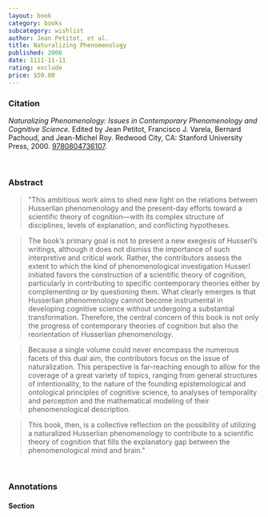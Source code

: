 ```yaml
---
layout: book
category: books
subcategory: wishlist
author: Jean Petitot, et al.
title: Naturalizing Phenomenology
published: 2000
date: 1111-11-11
rating: exclude
price: $50.00
---
```


### Citation

*Naturalizing Phenomenology: Issues in Contemporary Phenomenology and Cognitive Science.* Edited by Jean Petitot, Francisco J. Varela, Bernard Pachoud, and Jean-Michel Roy. Redwood City, CA: Stanford University Press, 2000. [9780804736107](https://www.sup.org/books/title/?id=406).

<br>

### Abstract

> "This ambitious work aims to shed new light on the relations between Husserlian phenomenology and the present-day efforts toward a scientific theory of cognition—with its complex structure of disciplines, levels of explanation, and conflicting hypotheses.

> The book’s primary goal is not to present a new exegesis of Husserl’s writings, although it does not dismiss the importance of such interpretive and critical work. Rather, the contributors assess the extent to which the kind of phenomenological investigation Husserl initiated favors the construction of a scientific theory of cognition, particularly in contributing to specific contemporary theories either by complementing or by questioning them. What clearly emerges is that Husserlian phenomenology cannot become instrumental in developing cognitive science without undergoing a substantial transformation. Therefore, the central concern of this book is not only the progress of contemporary theories of cognition but also the reorientation of Husserlian phenomenology.

> Because a single volume could never encompass the numerous facets of this dual aim, the contributors focus on the issue of naturalization. This perspective is far-reaching enough to allow for the coverage of a great variety of topics, ranging from general structures of intentionality, to the nature of the founding epistemological and ontological principles of cognitive science, to analyses of temporality and perception and the mathematical modeling of their phenomenological description.

> This book, then, is a collective reflection on the possibility of utilizing a naturalized Husserlian phenomenology to contribute to a scientific theory of cognition that fills the explanatory gap between the phenomenological mind and brain."

<br>

### Annotations

#### Section

<br>
